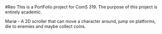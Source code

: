 #Reo
This is a PortFolio project for ComS 319. 
The purpose of this project is entirely academic.

Mariø - A 2D scroller that can move a character around, jump on platforms,
		die to enemies and maybe collect coins. 


